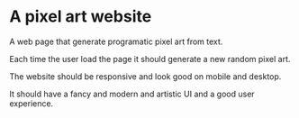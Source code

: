 # A pixel art website

A web page that generate programatic pixel art from text.

Each time the user load the page it should generate a new random pixel art.

The website should be responsive and look good on mobile and desktop.

It should have a fancy and modern and artistic UI and a good user experience.